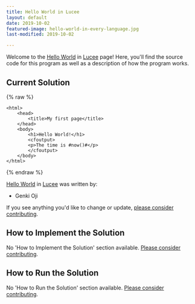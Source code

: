 ```yaml
---
title: Hello World in Lucee
layout: default
date: 2019-10-02
featured-image: hello-world-in-every-language.jpg
last-modified: 2019-10-02

---
```


Welcome to the [Hello World](https://rzuckerm.github.io/sample-programs-website-copy/projects/hello-world) in [Lucee](https://rzuckerm.github.io/sample-programs-website-copy/languages/lucee) page! Here, you'll find the source code for this program as well as a description of how the program works.

## Current Solution

{% raw %}

```lucee
<html>
    <head>
        <title>My first page</title>
    </head>
    <body>
        <h1>Hello World!</h1>
        <cfoutput>
        <p>The time is #now()#</p>
        </cfoutput>
    </body>
</html>
```

{% endraw %}

[Hello World](https://rzuckerm.github.io/sample-programs-website-copy/projects/hello-world) in [Lucee](https://rzuckerm.github.io/sample-programs-website-copy/languages/lucee) was written by:

- Genki Oji

If you see anything you'd like to change or update, [please consider contributing](https://github.com/TheRenegadeCoder/sample-programs).

## How to Implement the Solution

No 'How to Implement the Solution' section available. [Please consider contributing](https://github.com/TheRenegadeCoder/sample-programs-website).

## How to Run the Solution

No 'How to Run the Solution' section available. [Please consider contributing](https://github.com/TheRenegadeCoder/sample-programs-website).